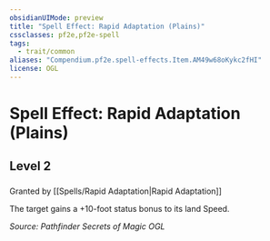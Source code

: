 ```yaml
---
obsidianUIMode: preview
title: "Spell Effect: Rapid Adaptation (Plains)"
cssclasses: pf2e,pf2e-spell
tags:
  - trait/common
aliases: "Compendium.pf2e.spell-effects.Item.AM49w68oKykc2fHI"
license: OGL
---
```

# Spell Effect: Rapid Adaptation (Plains)
## Level 2
### 






Granted by [[Spells/Rapid Adaptation|Rapid Adaptation]]

The target gains a +10-foot status bonus to its land Speed.

*Source: Pathfinder Secrets of Magic*
*OGL*